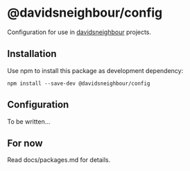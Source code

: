 # @davidsneighbour/config

Configuration for use in [davidsneighbour](https://github.com/davidsneighbour/) projects.

## Installation

Use npm to install this package as development dependency:

```shell
npm install --save-dev @davidsneighbour/config
```

## Configuration

To be written...

## For now

Read docs/packages.md for details.
